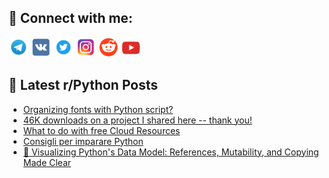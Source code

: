 ## 🔎 Connect with me:
[<img src="https://github.com/bullbesh/bullbesh/blob/main/images/Telegram.png" width="32" height="32" />](https://t.me/bullbesh)
[<img src="https://github.com/bullbesh/bullbesh/blob/main/images/VK.png" width="32" height="32" />](https://vk.com/bullbesh)
[<img src="https://github.com/bullbesh/bullbesh/blob/main/images/Twitter.png" width="32" height="32" />](https://twitter.com/bullbesh1)
[<img src="https://github.com/bullbesh/bullbesh/blob/main/images/Instagram.png" width="32" height="32" />](https://www.instagram.com/bullbesh)
[<img src="https://github.com/bullbesh/bullbesh/blob/main/images/Reddit.png" width="32" height="32" />](https://www.reddit.com/user/bullbesh)
[<img src="https://github.com/bullbesh/bullbesh/blob/main/images/YouTube.png" width="32" height="32" />](https://www.youtube.com/channel/UCtfjRs6uzgq5mfm8S06WTcg)

## 📕 Latest r/Python Posts
<!-- BLOG-POST-LIST:START -->
- [Organizing fonts with Python script?](https://www.reddit.com/r/Python/comments/1kvcz7b/organizing_fonts_with_python_script/)
- [46K downloads on a project I shared here -- thank you!](https://www.reddit.com/r/Python/comments/1kvbe3k/46k_downloads_on_a_project_i_shared_here_thank_you/)
- [What to do with free Cloud Resources](https://www.reddit.com/r/Python/comments/1kvb7g8/what_to_do_with_free_cloud_resources/)
- [Consigli per imparare Python](https://www.reddit.com/r/Python/comments/1kv92e9/consigli_per_imparare_python/)
- [🧠 Visualizing Python&#39;s Data Model: References, Mutability, and Copying Made Clear](https://www.reddit.com/r/Python/comments/1kv2y0n/visualizing_pythons_data_model_references/)
<!-- BLOG-POST-LIST:END -->
